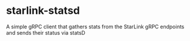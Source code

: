 # starlink-statsd
A simple gRPC client that gathers stats from the StarLink gRPC endpoints and sends their status via statsD

